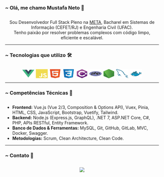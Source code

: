 ### ~ Olá, me chamo Mustafa Neto 👋
##

<p align="center">
  Sou Desenvolvedor Full Stack Pleno na <a href="https://meta.com.br/" target="_blank">META</a>, Bacharel em Sistemas de Informação (CEFET/RJ) e Engenharia Civil (UFAC).<br>
  Tenho paixão por resolver problemas complexos com código limpo, eficiente e escalável.
</p>

---

### ~ Tecnologias que utilizo 🛠️
##

<div align="center">
  <img align="center" alt="Vue" height="30" width="40" src="https://raw.githubusercontent.com/devicons/devicon/master/icons/vuejs/vuejs-original.svg">
  <img align="center" alt="JavaScript" height="30" width="40" src="https://raw.githubusercontent.com/devicons/devicon/master/icons/javascript/javascript-plain.svg">
  <img align="center" alt="HTML5" height="30" width="40" src="https://raw.githubusercontent.com/devicons/devicon/master/icons/html5/html5-original.svg">
  <img align="center" alt="CSS3" height="30" width="40" src="https://raw.githubusercontent.com/devicons/devicon/master/icons/css3/css3-original.svg">
  <img align="center" alt="C#" height="30" width="40" src="https://raw.githubusercontent.com/devicons/devicon/master/icons/csharp/csharp-original.svg">
  <img align="center" alt="PHP" height="30" width="40" src="https://raw.githubusercontent.com/devicons/devicon/master/icons/php/php-original.svg">
  <img align="center" alt="Node.js" height="30" width="40" src="https://raw.githubusercontent.com/devicons/devicon/master/icons/nodejs/nodejs-original.svg">
  <img align="center" alt="MySQL" height="30" width="40" src="https://raw.githubusercontent.com/devicons/devicon/master/icons/mysql/mysql-original.svg">
  <img align="center" alt="Docker" height="30" width="40" src="https://raw.githubusercontent.com/devicons/devicon/master/icons/docker/docker-original.svg">
</div>

---

### ~ Competências Técnicas 🧠
##

- **Frontend:** Vue.js (Vue 2/3, Composition & Options API), Vuex, Pinia, HTML, CSS, JavaScript, Bootstrap, Vuetify, Tailwind.
- **Backend:** Node.js (Express.js, GraphQL), .NET 7, ASP.NET Core, C#, PHP, APIs RESTful, Entity Framework.
- **Banco de Dados & Ferramentas:** MySQL, Git, GitHub, GitLab, MVC, Docker, Swagger.
- **Metodologias:** Scrum, Clean Architecture, Clean Code.

---

### ~ Contato 🤝
##

<div align="center"> 
  <a href="https://www.linkedin.com/in/mustafaneto/" target="_blank">
    <img src="https://img.shields.io/badge/-LinkedIn-%230077B5?style=for-the-badge&logo=linkedin&logoColor=white">
  </a> 
</div>
